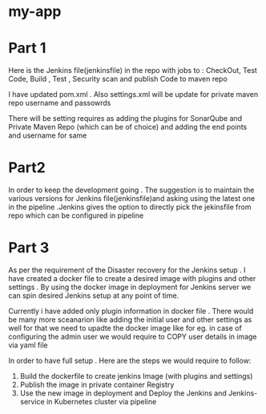 # my-app

# Part 1

Here is the Jenkins file(jenkinsfile) in the repo with jobs to : CheckOut, Test Code, Build , Test , Security scan and publish Code to maven repo

I have updated pom.xml . Also settings.xml will be update for private maven repo username and passowrds

There will be setting requires as adding the plugins for SonarQube and Private Maven Repo (which can be of choice) and adding the end points and username for same


# Part2

In order to keep the development going . The suggestion is to maintain the various versions for Jenkins file(jenkinsfile)and asking using the latest one in the pipeline .Jenkins gives the option to directly pick the jekinsfile from repo which can be configured in pipeline 


# Part 3

As per the requirement of the Disaster recovery for the Jenkins setup . I have created a docker file to create a desired image with plugins and other settings . By using the docker image in deployment for Jenkins server we can spin desired Jenkins setup at any point of time.

Currently i have added only plugin information in docker file . There would be many more sceanarion like adding the initial user and other settings as well for that we need to upadte the docker image like for eg. in case of configuring the admin user we would require to COPY user details in image via yaml file


In order to have full setup . Here are the steps we would require to follow:

1. Build the dockerfile to create jenkins Image (with plugins and settings)
2. Publish the image in private container Registry
3. Use the new image in deployment and Deploy the Jenkins and Jenkins-service in Kubernetes cluster via pipeline

